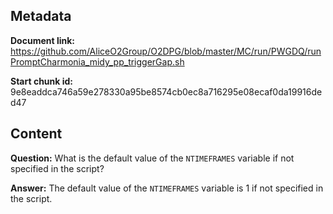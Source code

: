 ## Metadata

**Document link:** https://github.com/AliceO2Group/O2DPG/blob/master/MC/run/PWGDQ/runPromptCharmonia_midy_pp_triggerGap.sh

**Start chunk id:** 9e8eaddca746a59e278330a95be8574cb0ec8a716295e08ecaf0da19916ded47

## Content

**Question:** What is the default value of the `NTIMEFRAMES` variable if not specified in the script?

**Answer:** The default value of the `NTIMEFRAMES` variable is 1 if not specified in the script.